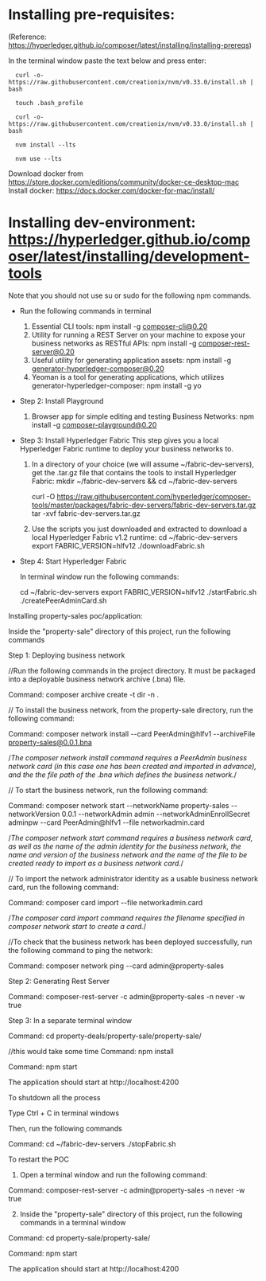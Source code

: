 ﻿# Installing pre-requisites:

   (Reference: https://hyperledger.github.io/composer/latest/installing/installing-prereqs)

   In the terminal window paste the text below and press enter:

      curl -o- https://raw.githubusercontent.com/creationix/nvm/v0.33.0/install.sh | bash

      touch .bash_profile

      curl -o- https://raw.githubusercontent.com/creationix/nvm/v0.33.0/install.sh | bash

      nvm install --lts

      nvm use --lts


   Download docker from https://store.docker.com/editions/community/docker-ce-desktop-mac
   Install docker: https://docs.docker.com/docker-for-mac/install/


# Installing dev-environment: https://hyperledger.github.io/composer/latest/installing/development-tools

   Note that you should not use su or sudo for the following npm commands.

* Run the following commands in terminal

    1. Essential CLI tools:
       npm install -g composer-cli@0.20
    2. Utility for running a REST Server on your machine to expose your business networks as RESTful APIs:
       npm install -g composer-rest-server@0.20
    3. Useful utility for generating application assets:
       npm install -g generator-hyperledger-composer@0.20
    4. Yeoman is a tool for generating applications, which utilizes generator-hyperledger-composer:
       npm install -g yo

* Step 2: Install Playground

    1. Browser app for simple editing and testing Business Networks:
       npm install -g composer-playground@0.20
* Step 3: Install Hyperledger Fabric
   This step gives you a local Hyperledger Fabric runtime to deploy your business networks to.
    1. In a directory of your choice (we will assume ~/fabric-dev-servers), get the .tar.gz file that contains the tools to install Hyperledger Fabric:
       mkdir ~/fabric-dev-servers && cd ~/fabric-dev-servers
       
       curl -O https://raw.githubusercontent.com/hyperledger/composer-tools/master/packages/fabric-dev-servers/fabric-dev-servers.tar.gz
       tar -xvf fabric-dev-servers.tar.gz
    2. Use the scripts you just downloaded and extracted to download a local Hyperledger Fabric v1.2 runtime:
       cd ~/fabric-dev-servers
       export FABRIC_VERSION=hlfv12
       ./downloadFabric.sh
       
* Step 4: Start Hyperledger Fabric
    
    In terminal window run the following commands:
    
    cd ~/fabric-dev-servers
    export FABRIC_VERSION=hlfv12
    ./startFabric.sh
    ./createPeerAdminCard.sh
       
       




Installing property-sales poc/application:


Inside the "property-sale" directory of this project, run the following commands


Step 1: Deploying business network

//Run the following commands in the project directory. It must be packaged into a deployable business network archive (.bna) file.

Command: composer archive create -t dir -n .


// To install the business network, from the property-sale directory, run the following command:


Command: composer network install --card PeerAdmin@hlfv1 --archiveFile property-sales@0.0.1.bna

/*The composer network install command requires a PeerAdmin business network card (in this case one has been created and imported in advance), and the the file path of the .bna which defines the business network.*/

// To start the business network, run the following command:


Command: composer network start --networkName property-sales --networkVersion 0.0.1 --networkAdmin admin --networkAdminEnrollSecret adminpw --card PeerAdmin@hlfv1 --file networkadmin.card

/*The composer network start command requires a business network card, as well as the name of the admin identity for the business network, the name and version of the business network and the name of the file to be created ready to import as a business network card.*/

// To import the network administrator identity as a usable business network card, run the following command:


Command: composer card import --file networkadmin.card

/*The composer card import command requires the filename specified in composer network start to create a card.*/

//To check that the business network has been deployed successfully, run the following command to ping the network:


Command: composer network ping --card admin@property-sales


Step 2: Generating Rest Server

Command: composer-rest-server -c admin@property-sales -n never -w true

Step 3: In a separate terminal window

Command: cd property-deals/property-sale/property-sale/

//this would take some time
Command: npm install

Command: npm start

The application should start at http://localhost:4200



To shutdown all the process

Type Ctrl + C in terminal windows

Then, run the following commands

Command: 
    cd ~/fabric-dev-servers
    ./stopFabric.sh


To restart the POC 

1. Open a terminal window and run the following command:

Command: composer-rest-server -c admin@property-sales -n never -w true


2. Inside the "property-sale" directory of this project, run the following commands in a terminal window

Command: cd property-sale/property-sale/

Command: npm start

The application should start at http://localhost:4200


